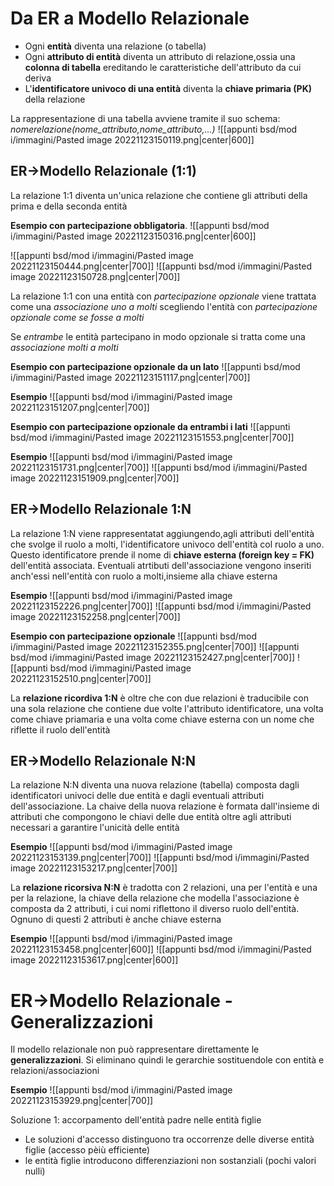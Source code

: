 # Da ER a Modello Relazionale

- Ogni **entità** diventa una relazione (o tabella)
- Ogni **attributo di entità** diventa un attributo di relazione,ossia una **colonna di tabella** ereditando le caratteristiche dell'attributo da cui deriva
- L'**identificatore univoco di una entità** diventa la **chiave primaria (PK)** della relazione

La rappresentazione di una tabella avviene tramite il suo schema: 
_nomerelazione(nome_attributo,nome_attributo,...)_
![[appunti bsd/mod i/immagini/Pasted image 20221123150119.png|center|600]]

## ER->Modello Relazionale (1:1)

La relazione 1:1 diventa un'unica relazione che contiene gli attributi della prima e della seconda entità

**Esempio con partecipazione obbligatoria**.
![[appunti bsd/mod i/immagini/Pasted image 20221123150316.png|center|600]]


![[appunti bsd/mod i/immagini/Pasted image 20221123150444.png|center|700]]
![[appunti bsd/mod i/immagini/Pasted image 20221123150728.png|center|700]]

La relazione 1:1 con una entità con _partecipazione opzionale_ viene trattata come una _associazione uno a molti_ scegliendo l'entità con _partecipazione opzionale come se fosse a molti_

Se _entrambe_ le entità partecipano in modo opzionale si tratta come una _associazione molti a molti_

**Esempio con partecipazione opzionale da un lato**
![[appunti bsd/mod i/immagini/Pasted image 20221123151117.png|center|700]]

**Esempio**
![[appunti bsd/mod i/immagini/Pasted image 20221123151207.png|center|700]]

**Esempio con partecipazione opzionale da entrambi i lati**
![[appunti bsd/mod i/immagini/Pasted image 20221123151553.png|center|700]]

**Esempio**
![[appunti bsd/mod i/immagini/Pasted image 20221123151731.png|center|700]]
![[appunti bsd/mod i/immagini/Pasted image 20221123151909.png|center|700]]

## ER->Modello Relazionale 1:N

La relazione 1:N viene rappresentatat aggiungendo,agli attributi dell'entità che svolge il ruolo a molti, l'identificatore univoco dell'entità col ruolo a uno. Questo identificatore prende il nome di **chiave esterna (foreign key = FK)** dell'entità associata. Eventuali atrtibuti dell'associazione vengono inseriti anch'essi nell'entità con ruolo a molti,insieme alla chiave esterna

**Esempio**
![[appunti bsd/mod i/immagini/Pasted image 20221123152226.png|center|700]]
![[appunti bsd/mod i/immagini/Pasted image 20221123152258.png|center|700]]

**Esempio con partecipazione opzionale**
![[appunti bsd/mod i/immagini/Pasted image 20221123152355.png|center|700]]
![[appunti bsd/mod i/immagini/Pasted image 20221123152427.png|center|700]]
![[appunti bsd/mod i/immagini/Pasted image 20221123152510.png|center|700]]

La **relazione ricordiva 1:N** è oltre che con due relazioni è traducibile con una sola relazione che contiene due volte l'attributo identificatore, una volta come chiave priamaria e una volta come chiave esterna con un nome che riflette il ruolo dell'entità

## ER->Modello Relazionale N:N

La relazione N:N diventa una nuova relazione (tabella) composta dagli identificatori univoci delle due entità e dagli eventuali attributi dell'associazione. La chaive della nuova relazione è formata dall'insieme di attributi che compongono le chiavi delle due entità oltre agli attributi necessari a garantire l'unicità delle entità

**Esempio**
![[appunti bsd/mod i/immagini/Pasted image 20221123153139.png|center|700]]
![[appunti bsd/mod i/immagini/Pasted image 20221123153217.png|center|700]]

La **relazione ricorsiva N:N** è tradotta con 2 relazioni, una per l'entità e una per la relazione, la chiave della relazione che modella l'associazione è composta da 2 attributi, i cui nomi riflettono il diverso ruolo dell'entità. Ognuno di questi 2 attributi è anche chiave esterna

**Esempio**
![[appunti bsd/mod i/immagini/Pasted image 20221123153458.png|center|600]]
![[appunti bsd/mod i/immagini/Pasted image 20221123153617.png|center|600]]


# ER->Modello Relazionale - Generalizzazioni

Il modello relazionale non può rappresentare direttamente le **generalizzazioni**. Si eliminano quindi le gerarchie sostituendole con entità e relazioni/associazioni

**Esempio**
![[appunti bsd/mod i/immagini/Pasted image 20221123153929.png|center|700]]

Soluzione 1: accorpamento dell'entità padre nelle entità figlie
- Le soluzioni d'accesso distinguono tra occorrenze delle diverse entità figlie (accesso pèiù efficiente)
- le entità figlie introducono differenziazioni non sostanziali (pochi valori nulli)














